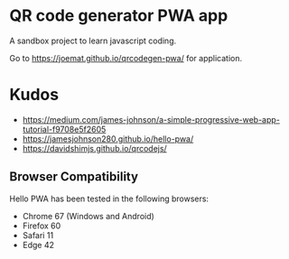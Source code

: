 # QR code generator PWA app

A sandbox project to learn javascript coding.

Go to https://joemat.github.io/qrcodegen-pwa/ for application.

# Kudos

* https://medium.com/james-johnson/a-simple-progressive-web-app-tutorial-f9708e5f2605
* https://jamesjohnson280.github.io/hello-pwa/
* https://davidshimjs.github.io/qrcodejs/


## Browser Compatibility

Hello PWA has been tested in the following browsers:

* Chrome 67 (Windows and Android)
* Firefox 60
* Safari 11
* Edge 42
